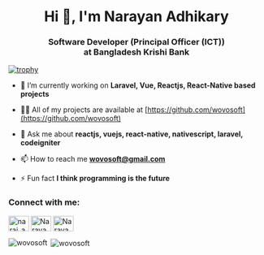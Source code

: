 <h1 align="center">Hi 👋, I'm Narayan Adhikary</h1>
<h3 align="center">Software Developer (Principal Officer (ICT))<br/> at Bangladesh Krishi Bank</h3>

[![trophy](https://github-profile-trophy.vercel.app/?username=wovosoft)](https://github.com/wovosoft)



- 🔭 I’m currently working on **Laravel, Vue, Reactjs, React-Native based projects**

- 👨‍💻 All of my projects are available at [https://github.com/wovosoft](https://github.com/wovosoft)

- 💬 Ask me about **reactjs, vuejs, react-native, nativescript, laravel, codeigniter**

- 📫 How to reach me **wovosoft@gmail.com**

- ⚡ Fun fact **I think programming is the future**

<h3 align="left">Connect with me:</h3>
<p align="left">
<a href="https://twitter.com/narai_adhikary" target="blank"><img align="center" src="https://cdn.jsdelivr.net/npm/simple-icons@3.0.1/icons/twitter.svg" alt="narai_adhikary" height="30" width="40" /></a>
  <a href="https://facebook.com/narayan.adhikary" target="blank"><img align="center" src="https://cdn.jsdelivr.net/npm/simple-icons@3.0.1/icons/facebook.svg" alt="Narayan Adhikary" height="30" width="40" /></a>
  <a href="https://dev.to/wovosoft" target="blank" >
  <img align="center" src="https://d2fltix0v2e0sb.cloudfront.net/dev-badge.svg" alt="Narayan Adhikary's DEV Profile" height="30" width="40" >
</a>
</p>


<p><img align="left" src="https://github-readme-stats.vercel.app/api/top-langs?username=wovosoft&show_icons=true&locale=en&layout=compact" alt="wovosoft" /></p>

<p>&nbsp;<img align="center" src="https://github-readme-stats.vercel.app/api?username=wovosoft&show_icons=true&locale=en" alt="wovosoft" /></p>
